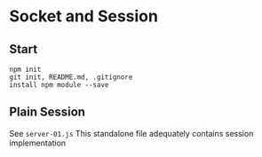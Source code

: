 # Socket and Session


## Start

```
npm init
git init, README.md, .gitignore
install npm module --save
```


## Plain Session

See `server-01.js`
This standalone file adequately contains session implementation


